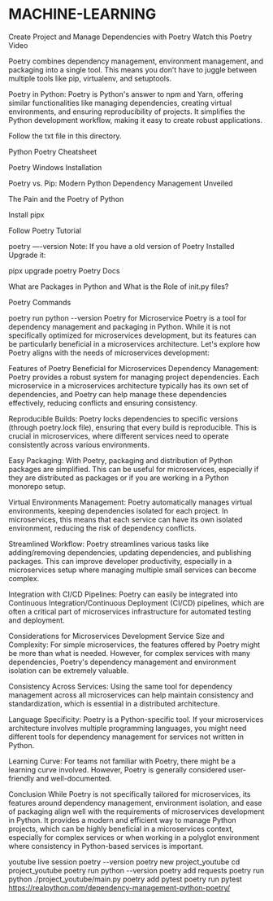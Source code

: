 # MACHINE-LEARNING
Create Project and Manage Dependencies with Poetry
Watch this Poetry Video

Poetry combines dependency management, environment management, and packaging into a single tool. This means you don’t have to juggle between multiple tools like pip, virtualenv, and setuptools.

Poetry in Python: Poetry is Python's answer to npm and Yarn, offering similar functionalities like managing dependencies, creating virtual environments, and ensuring reproducibility of projects. It simplifies the Python development workflow, making it easy to create robust applications.

Follow the txt file in this directory.

Python Poetry Cheatsheet

Poetry Windows Installation

Poetry vs. Pip: Modern Python Dependency Management Unveiled

The Pain and the Poetry of Python

Install pipx

Follow Poetry Tutorial

poetry —-version
Note: If you have a old version of Poetry Installed Upgrade it:

pipx upgrade poetry
Poetry Docs

What are Packages in Python and What is the Role of init.py files?

Poetry Commands

poetry run python --version
Poetry for Microservice
Poetry is a tool for dependency management and packaging in Python. While it is not specifically optimized for microservices development, but its features can be particularly beneficial in a microservices architecture. Let's explore how Poetry aligns with the needs of microservices development:

Features of Poetry Beneficial for Microservices
Dependency Management: Poetry provides a robust system for managing project dependencies. Each microservice in a microservices architecture typically has its own set of dependencies, and Poetry can help manage these dependencies effectively, reducing conflicts and ensuring consistency.

Reproducible Builds: Poetry locks dependencies to specific versions (through poetry.lock file), ensuring that every build is reproducible. This is crucial in microservices, where different services need to operate consistently across various environments.

Easy Packaging: With Poetry, packaging and distribution of Python packages are simplified. This can be useful for microservices, especially if they are distributed as packages or if you are working in a Python monorepo setup.

Virtual Environments Management: Poetry automatically manages virtual environments, keeping dependencies isolated for each project. In microservices, this means that each service can have its own isolated environment, reducing the risk of dependency conflicts.

Streamlined Workflow: Poetry streamlines various tasks like adding/removing dependencies, updating dependencies, and publishing packages. This can improve developer productivity, especially in a microservices setup where managing multiple small services can become complex.

Integration with CI/CD Pipelines: Poetry can easily be integrated into Continuous Integration/Continuous Deployment (CI/CD) pipelines, which are often a critical part of microservices infrastructure for automated testing and deployment.

Considerations for Microservices Development
Service Size and Complexity: For simple microservices, the features offered by Poetry might be more than what is needed. However, for complex services with many dependencies, Poetry's dependency management and environment isolation can be extremely valuable.

Consistency Across Services: Using the same tool for dependency management across all microservices can help maintain consistency and standardization, which is essential in a distributed architecture.

Language Specificity: Poetry is a Python-specific tool. If your microservices architecture involves multiple programming languages, you might need different tools for dependency management for services not written in Python.

Learning Curve: For teams not familiar with Poetry, there might be a learning curve involved. However, Poetry is generally considered user-friendly and well-documented.

Conclusion
While Poetry is not specifically tailored for microservices, its features around dependency management, environment isolation, and ease of packaging align well with the requirements of microservices development in Python. It provides a modern and efficient way to manage Python projects, which can be highly beneficial in a microservices context, especially for complex services or when working in a polyglot environment where consistency in Python-based services is important.

youtube live session
poetry --version
poetry new project_youtube
cd project_youtube
poetry run python --version
poetry add requests
poetry run python ./project_youtube/main.py
poetry add pytest
poetry run pytest
https://realpython.com/dependency-management-python-poetry/
